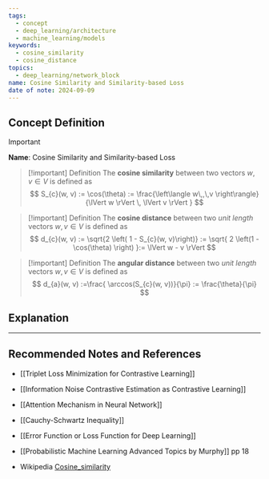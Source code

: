 ```yaml
---
tags:
  - concept
  - deep_learning/architecture
  - machine_learning/models
keywords:
  - cosine_similarity
  - cosine_distance
topics:
  - deep_learning/network_block
name: Cosine Similarity and Similarity-based Loss
date of note: 2024-09-09
---
```


## Concept Definition

>[!important]
>**Name**: Cosine Similarity and Similarity-based Loss

>[!important] Definition
>The **cosine similarity** between two vectors $w, v\in V$ is defined as
>$$
>S_{c}(w, v) := \cos(\theta) := \frac{\left\langle  w\,,\,v    \right\rangle}{\lVert w \rVert \, \lVert v \rVert  }
>$$

>[!important] Definition
>The **cosine distance** between two *unit length* vectors $w, v\in V$ is defined as
>$$
>d_{c}(w, v) := \sqrt{2 \left(  1 - S_{c}(w, v)\right)} := \sqrt{ 2 \left(1 - \cos(\theta) \right) }:= \lVert w - v \rVert 
>$$

>[!important] Definition
>The **angular distance** between two *unit length* vectors $w, v\in V$ is defined as
>$$
>d_{a}(w, v) :=\frac{ \arccos(S_{c}(w, v))}{\pi} := \frac{\theta}{\pi}
>$$


## Explanation





-----------
##  Recommended Notes and References


- [[Triplet Loss Minimization for Contrastive Learning]]
- [[Information Noise Contrastive Estimation as Contrastive Learning]]
- [[Attention Mechanism in Neural Network]]


- [[Cauchy-Schwartz Inequality]]
- [[Error Function or Loss Function for Deep Learning]]
- [[Probabilistic Machine Learning Advanced Topics by Murphy]] pp 18
- Wikipedia [Cosine_similarity](https://en.wikipedia.org/wiki/Cosine_similarity)